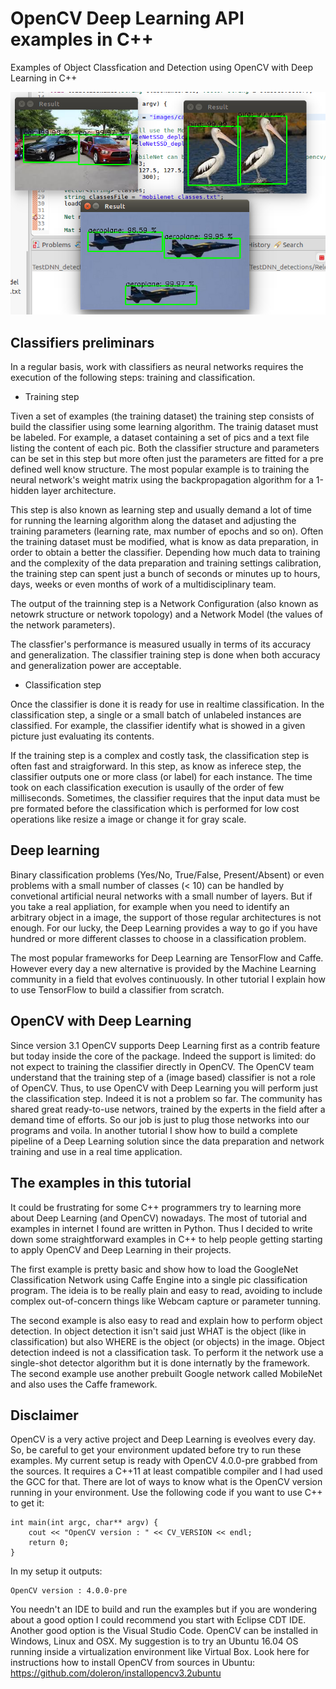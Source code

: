 # OpenCV Deep Learning API examples in C++

Examples of Object Classfication and Detection using OpenCV with Deep Learning in C++

![single mode](https://raw.githubusercontent.com/doleron/opencv-deep-learning-c-plusplus/master/outputs/detections.png)

## Classifiers preliminars

In a regular basis, work with classifiers as neural networks requires the execution of the following steps: training and classification.

- Training step

Tiven a set of examples (the training dataset) the training step consists of build the classifier using some learning algorithm. The trainig dataset must be labeled. For example, a dataset containing a set of pics and a text file listing the content of each pic. Both the classifier structure and parameters can be set in this step but more often just the parameters are fitted for a pre defined well know structure. The most popular example is to training the neural network's weight matrix using the backpropagation algorithm for a 1-hidden layer architecture.

This step is also known as learning step and usually demand a lot of time for running the learning algorithm along the dataset and adjusting the training parameters (learning rate, max number of epochs and so on). Often the training dataset must be modified, what is know as data preparation, in order to obtain a better the classifier. Depending how much data to training and the complexity of the data preparation and training settings calibration, the training step can spent just a bunch of seconds or minutes up to hours, days, weeks or even months of work of a multidisciplinary team.

The output of the trainning step is a Network Configuration (also known as netowrk structure or network topology) and a Network Model (the values of the network parameters).

The classfier's performance is measured usually in terms of its accuracy and generalization. The classifier training step is done when both accuracy and generalization power are acceptable.

- Classification step

Once the classifier is done it is ready for use in realtime classification. In the classification step, a single or a small batch of unlabeled instances are classified. For example, the classifier identify what is showed in a given picture just evaluating its contents.

If the training step is a complex and costly task, the classification step is often fast and straigforward. In this step, as know as inferece step, the classifier outputs one or more class (or label) for each instance. The time took on each classification execution is usaully of the order of few milliseconds. Sometimes, the classifier requires that the input data must be pre formated before the classification which is performed for low cost operations like resize a image or change it for gray scale.

## Deep learning

Binary classification problems (Yes/No, True/False, Present/Absent) or even problems with a small number of classes (< 10) can be handled by convetional artificial neural networks with a small number of layers. But if you take a real appliation, for example when you need to identify an arbitrary object in a image, the support of those regular architectures is not enough. For our lucky, the Deep Learning provides a way to go if you have hundred or more different classes to choose in a classification problem.

The most popular frameworks for Deep Learning are TensorFlow and Caffe. However every day a new alternative is provided by the Machine Learning community in a field that evolves continuously. In other tutorial I explain how to use TensorFlow to build a classifier from scratch.

## OpenCV with Deep Learning

Since version 3.1 OpenCV supports Deep Learning first as a contrib feature but today inside the core of the package. Indeed the support is limited: do not expect to training the classifier directly in OpenCV. The OpenCV team understand that the training step of a (image based) classifier is not a role of OpenCV. Thus, to use OpenCV with Deep Learning you will perform just the classification step. Indeed it is not a problem so far. The community has shared great ready-to-use networs, trained by the experts in the field after a demand time of efforts. So our job is just to plug those networks into our programs and voila. In another tutorial I show how to build a complete pipeline of a Deep Learning solution since the data preparation and network training and use in a real time application.

## The examples in this tutorial

It could be frustrating for some C++ programmers try to learning more about Deep Learning (and OpenCV) nowadays. The most of tutorial and examples in internet I found are written in Python. Thus I decided to write down some straightforward examples in C++ to help people getting starting to apply OpenCV and Deep Learning in their projects.

The first example is pretty basic and show how to load the GoogleNet Classification Network using Caffe Engine into a single pic classification program. The ideia is to be really plain and easy to read, avoiding to include complex out-of-concern things like Webcam capture or parameter tunning.

The second example is also easy to read and explain how to perform object detection. In object detection it isn't said just WHAT is the object (like in classification) but also WHERE is the object (or objects) in the image. Object detection indeed is not a classification task. To perform it the network use a single-shot detector algorithm but it is done internatly by the framework. The second example use another prebuilt Google network called MobileNet and also uses the Caffe framework.

## Disclaimer

OpenCV is a very active project and Deep Learning is eveolves every day. So, be careful to get your environment updated before try to run these examples. My current setup is ready with OpenCV 4.0.0-pre grabbed from the sources. It requires a C++11 at least compatible compiler and I had used the GCC for that.
There are lot of ways to know what is the OpenCV version running in your environment. Use the following code if you want to use C++ to get it:

```
int main(int argc, char** argv) {
    cout << "OpenCV version : " << CV_VERSION << endl;
    return 0;
}
```
In my setup it outputs:

```
OpenCV version : 4.0.0-pre
```

You needn't an IDE to build and run the examples but if you are wondering about a good option I could recommend you start with Eclipse CDT IDE. Another good option is the Visual Studio Code. OpenCV can be installed in Windows, Linux and OSX. My suggestion is to try an Ubuntu 16.04 OS running inside a virtualization environment like Virtual Box. Look here for instructions how to install OpenCV from sources in Ubuntu: https://github.com/doleron/installopencv3.2ubuntu

